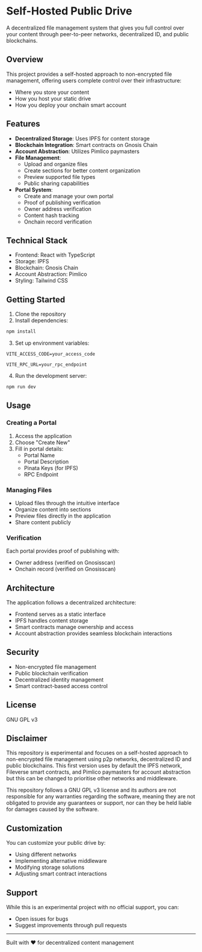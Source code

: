 # Self-Hosted Public Drive

A decentralized file management system that gives you full control over your content through peer-to-peer networks, decentralized ID, and public blockchains.

## Overview

This project provides a self-hosted approach to non-encrypted file management, offering users complete control over their infrastructure:
- Where you store your content
- How you host your static drive
- How you deploy your onchain smart account

## Features

- **Decentralized Storage**: Uses IPFS for content storage
- **Blockchain Integration**: Smart contracts on Gnosis Chain
- **Account Abstraction**: Utilizes Pimlico paymasters
- **File Management**:
  - Upload and organize files
  - Create sections for better content organization
  - Preview supported file types
  - Public sharing capabilities
- **Portal System**:
  - Create and manage your own portal
  - Proof of publishing verification
  - Owner address verification
  - Content hash tracking
  - Onchain record verification

## Technical Stack

- Frontend: React with TypeScript
- Storage: IPFS
- Blockchain: Gnosis Chain
- Account Abstraction: Pimlico
- Styling: Tailwind CSS

## Getting Started

1. Clone the repository
2. Install dependencies:
```bash
npm install
```
3. Set up environment variables:
```env
VITE_ACCESS_CODE=your_access_code

VITE_RPC_URL=your_rpc_endpoint
```
4. Run the development server:
```bash
npm run dev
```

## Usage

### Creating a Portal
1. Access the application
2. Choose "Create New"
3. Fill in portal details:
   - Portal Name
   - Portal Description
   - Pinata Keys (for IPFS)
   - RPC Endpoint

### Managing Files
- Upload files through the intuitive interface
- Organize content into sections
- Preview files directly in the application
- Share content publicly

### Verification
Each portal provides proof of publishing with:
- Owner address (verified on Gnosisscan)
- Onchain record (verified on Gnosisscan)

## Architecture

The application follows a decentralized architecture:
- Frontend serves as a static interface
- IPFS handles content storage
- Smart contracts manage ownership and access
- Account abstraction provides seamless blockchain interactions

## Security

- Non-encrypted file management
- Public blockchain verification
- Decentralized identity management
- Smart contract-based access control

## License

GNU GPL v3

## Disclaimer

This repository is experimental and focuses on a self-hosted approach to non-encrypted file management using p2p networks, decentralized ID and public blockchains. This first version uses by default the IPFS network, Fileverse smart contracts, and Pimlico paymasters for account abstraction but this can be changed to prioritise other networks and middleware.

This repository follows a GNU GPL v3 license and its authors are not responsible for any warranties regarding the software, meaning they are not obligated to provide any guarantees or support, nor can they be held liable for damages caused by the software.

## Customization

You can customize your public drive by:
- Using different networks
- Implementing alternative middleware
- Modifying storage solutions
- Adjusting smart contract interactions

## Support

While this is an experimental project with no official support, you can:
- Open issues for bugs
- Suggest improvements through pull requests

---

Built with ❤️ for decentralized content management